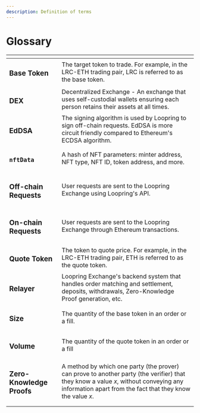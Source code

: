 ```yaml
---
description: Definition of terms
---
```


# Glossary

<table data-view="cards"><thead><tr><th></th><th></th></tr></thead><tbody><tr><td><h3 id="dex">Base Token</h3></td><td>The target token to trade. For example, in the LRC-ETH trading pair, LRC is referred to as the base token.</td></tr><tr><td><h3>DEX</h3></td><td>Decentralized Exchange - An exchange that uses self-custodial wallets ensuring each person retains their assets at all times.</td></tr><tr><td><h3>EdDSA</h3></td><td>The signing algorithm is used by Loopring to sign off-chain requests. EdDSA is more circuit friendly compared to Ethereum's ECDSA algorithm.   </td></tr><tr><td><h3 id="eddsa"><code>nftData</code></h3></td><td>A hash of NFT parameters: minter address, NFT type, NFT ID, token address, and more.</td></tr><tr><td><h3 id="off-chain-requests">Off-chain Requests</h3></td><td>User requests are sent to the Loopring Exchange using Loopring's API.</td></tr><tr><td><h3 id="on-chain-requests">On-chain Requests</h3></td><td>User requests are sent to the Loopring Exchange through Ethereum transactions.</td></tr><tr><td><h3 id="quote-token">Quote Token</h3></td><td>The token to quote price. For example, in the LRC-ETH trading pair, ETH is referred to as the quote token.</td></tr><tr><td><h3 id="relayer">Relayer</h3></td><td>Loopring Exchange's backend system that handles order matching and settlement, deposits, withdrawals, Zero-Knowledge Proof generation, etc.</td></tr><tr><td><h3 id="size">Size</h3></td><td>The quantity of the base token in an order or a fill.</td></tr><tr><td><h3 id="volume">Volume</h3></td><td>The quantity of the quote token in an order or a fill</td></tr><tr><td><h3 id="zero-knowledge-proofs">Zero-Knowledge Proofs</h3></td><td>A method by which one party (the prover) can prove to another party (the verifier) that they know a value <em>x</em>, without conveying any information apart from the fact that they know the value <em>x</em>.</td></tr><tr><td></td><td></td></tr></tbody></table>

### &#x20;<a href="#dex" id="dex"></a>

### &#x20;<a href="#base-token" id="base-token"></a>

### &#x20;<a href="#quote-token" id="quote-token"></a>

### &#x20;<a href="#size" id="size"></a>

### &#x20;<a href="#volume" id="volume"></a>

### &#x20;<a href="#eddsa" id="eddsa"></a>

### &#x20;<a href="#eddsa" id="eddsa"></a>
